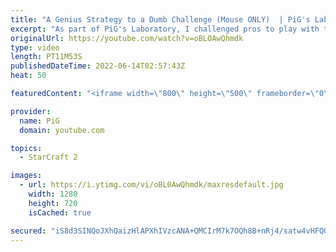 ```yaml
---
title: "A Genius Strategy to a Dumb Challenge (Mouse ONLY)  | PiG's Laboratory - StarCraft 2"
excerpt: "As part of PiG's Laboratory, I challenged pros to play with their mouse only (no keyboards!) to see what a pro StarCraft 2 game looks like with such a ridiculous rule. Here's Special (Terran) facing Cham (Zerg) trying it out! Check out the PiG's Laboratory playlist: https://youtube.com/playlist?list=PLFUDU8AOevUd-zdmPIHGBi7xWwtua9Gtr"
originalUrl: https://youtube.com/watch?v=oBL0AwQhmdk
type: video
length: PT11M53S
publishedDateTime: 2022-06-14T02:57:43Z
heat: 50

featuredContent: "<iframe width=\"800\" height=\"500\" frameborder=\"0\" src=\"https://www.youtube.com/embed/oBL0AwQhmdk\" allow=\"accelerometer; autoplay; encrypted-media; gyroscope; picture-in-picture\" allowfullscreen></iframe>"

provider:
  name: PiG
  domain: youtube.com

topics:
  - StarCraft 2

images:
  - url: https://i.ytimg.com/vi/oBL0AwQhmdk/maxresdefault.jpg
    width: 1280
    height: 720
    isCached: true

secured: "iS8d3SINQoJXhQaizHlAPXhIVzcANA+QMCIrM7k7OQh8B+nRj4/satw4vHFQOISPNqbcbD5/CysY+pjZvDh9vo0xkPzP9X3ZQEM7uEJyi+JKTgHSZBx6IX30Acq6D2Dz6zkUWSxljN2Tv7YjVw/Lj5ig4gjHAaXbooBIL+kRA4yutI0vphgSU98oRxhOn89RCMgurlE78+ss8Y43sZAfAoj3rxUj/V4XJGw1UWTKW6XJwmzL13fK+37pDsAszRWtj9qsvh2bwgK76gP02LlapNmz+huKhNYWxTBvJtni63xE62n4+lWLiv76Fr13tfdVNvcnlu8ra6zmy98wxcgDIQp5zza+fDKZIf79vjLxk7yDN3uxbeSULmO2A455F9WbgY2aNt/KAf5vmDtIHCFtAau3VQRO+Xvh3Qjf6OMwR0Q=;KGbApkxXgCRnZsdUo6IgYQ=="
---
```


